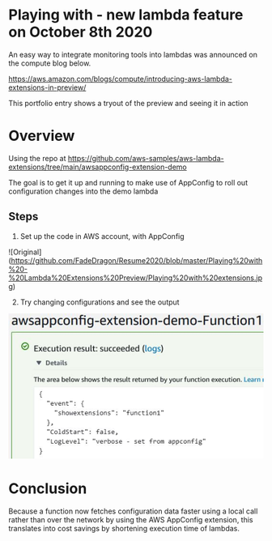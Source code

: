 # Playing with - new lambda feature on October 8th 2020
An easy way to integrate monitoring tools into lambdas was announced on the compute blog below.

https://aws.amazon.com/blogs/compute/introducing-aws-lambda-extensions-in-preview/

This portfolio entry shows a tryout of the preview and seeing it in action

# Overview
Using the repo at https://github.com/aws-samples/aws-lambda-extensions/tree/main/awsappconfig-extension-demo

The goal is to get it up and running to make use of AppConfig to roll out configuration changes into the demo lambda

## Steps
1. Set up the code in AWS account, with AppConfig

![Original]
(https://github.com/FadeDragon/Resume2020/blob/master/Playing%20with%20-%20Lambda%20Extensions%20Preview/Playing%20with%20extensions.jpg)

2. Try changing configurations and see the output

![Output](https://github.com/FadeDragon/Resume2020/blob/master/Playing%20with%20-%20Lambda%20Extensions%20Preview/Playing%20with%20appconfig.jpg)

# Conclusion
Because a function now fetches configuration data faster using a local call rather than over the network by using the AWS AppConfig extension, this translates into cost savings by shortening execution time of lambdas.
